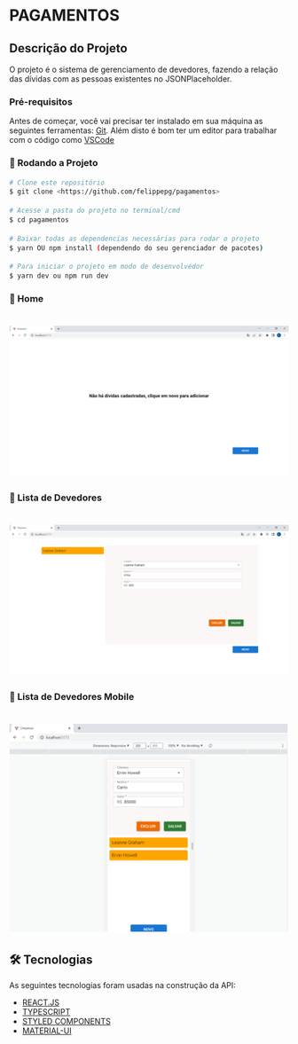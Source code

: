 # PAGAMENTOS

## Descrição do Projeto
O projeto é o sistema de gerenciamento de devedores, fazendo a relação das dívidas com as pessoas existentes no JSONPlaceholder.

### Pré-requisitos

Antes de começar, você vai precisar ter instalado em sua máquina as seguintes ferramentas:
[Git](https://git-scm.com). 
Além disto é bom ter um editor para trabalhar com o código como [VSCode](https://code.visualstudio.com/)

### 🎲 Rodando a Projeto

```bash
# Clone este repositório
$ git clone <https://github.com/felippepg/pagamentos>

# Acesse a pasta do projeto no terminal/cmd
$ cd pagamentos

# Baixar todas as dependencias necessárias para rodar o projeto
$ yarn OU npm install (dependendo do seu gerenciador de pacotes)

# Para iniciar o projeto em modo de desenvolvedor 
$ yarn dev ou npm run dev
```


### :pushpin:	Home

<h1 align="center">
    <img alt="Home" title="Home" src="./src/assets/img/Home.png" />
</h1>

### :pushpin:	Lista de Devedores

<h1 align="center">
    <img alt="Lista" title="lista" src="./src/assets/img/Lista.png" />
</h1>

### :pushpin:	Lista de Devedores Mobile

<h1 align="center">
    <img alt="Lista-mobile" title="lista-mobile" src="./src/assets/img/Lista-mobile.png" />
</h1>

## 🛠 Tecnologias

As seguintes tecnologias foram usadas na construção da API:

- [REACT.JS](https://pt-br.reactjs.org/)
- [TYPESCRIPT](https://www.typescriptlang.org/)
- [STYLED COMPONENTS](https://styled-components.com/)
- [MATERIAL-UI](https://mui.com/pt/)
